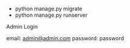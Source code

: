 * python manage.py migrate
* python manage.py runserver

Admin Login

email: admin@admin.com
password: password
